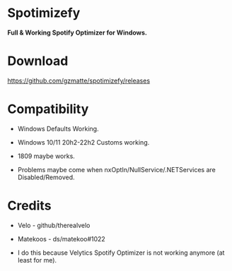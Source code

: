 # Spotimizefy
**Full &amp; Working Spotify Optimizer for Windows.**

# Download

https://github.com/gzmatte/spotimizefy/releases




# Compatibility
- Windows Defaults Working.
- Windows 10/11 20h2-22h2 Customs working.
- 1809 maybe works.

- Problems maybe come when nxOptIn/NullService/.NETServices are Disabled/Removed.

# Credits

- Velo - github/therealvelo

- Matekoos - ds/matekoo#1022

- I do this because Velytics Spotify Optimizer is not working anymore (at least for me).
